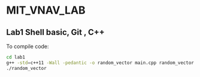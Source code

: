 # MIT_VNAV_LAB

## Lab1 Shell basic, Git , C++
To compile code:
```bash
cd lab1 
g++ -std=c++11 -Wall -pedantic -o random_vector main.cpp random_vector.cpp
./random_vector
```